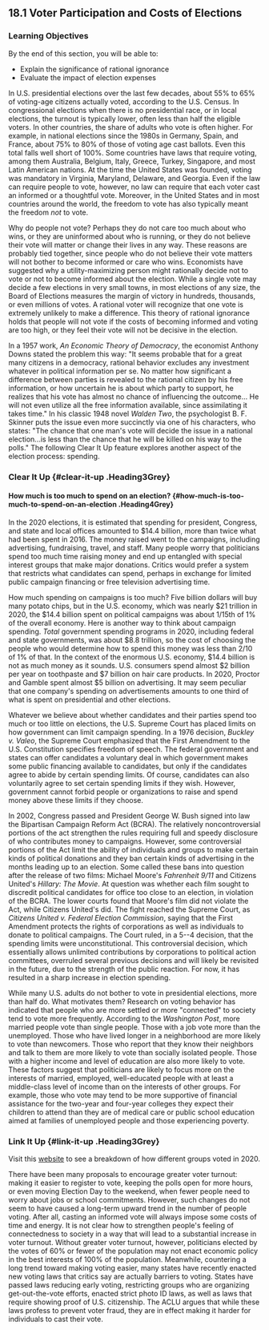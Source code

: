 ## 18.1 Voter Participation and Costs of Elections

### Learning Objectives

By the end of this section, you will be able to:

-   Explain the significance of rational ignorance
-   Evaluate the impact of election expenses

In U.S. presidential elections over the last few decades, about 55% to
65% of voting-age citizens actually voted, according to the U.S. Census.
In congressional elections when there is no presidential race, or in
local elections, the turnout is typically lower, often less than half
the eligible voters. In other countries, the share of adults who vote is
often higher. For example, in national elections since the 1980s in
Germany, Spain, and France, about 75% to 80% of those of voting age cast
ballots. Even this total falls well short of 100%. Some countries have
laws that require voting, among them Australia, Belgium, Italy, Greece,
Turkey, Singapore, and most Latin American nations. At the time the
United States was founded, voting was mandatory in Virginia, Maryland,
Delaware, and Georgia. Even if the law can require people to vote,
however, no law can require that each voter cast an informed or a
thoughtful vote. Moreover, in the United States and in most countries
around the world, the freedom to vote has also typically meant the
freedom *not* to vote.

Why do people not vote? Perhaps they do not care too much about who
wins, or they are uninformed about who is running, or they do not
believe their vote will matter or change their lives in any way. These
reasons are probably tied together, since people who do not believe
their vote matters will not bother to become informed or care who wins.
Economists have suggested why a utility-maximizing person might
rationally decide not to vote or not to become informed about the
election. While a single vote may decide a few elections in very small
towns, in most elections of any size, the Board of Elections measures
the margin of victory in hundreds, thousands, or even millions of votes.
A rational voter will recognize that one vote is extremely unlikely to
make a difference. This theory of rational ignorance holds that people
will not vote if the costs of becoming informed and voting are too high,
or they feel their vote will not be decisive in the election.

In a 1957 work, *An Economic Theory of Democracy*, the economist Anthony
Downs stated the problem this way: "It seems probable that for a great
many citizens in a democracy, rational behavior excludes any investment
whatever in political information per se. No matter how significant a
difference between parties is revealed to the rational citizen by his
free information, or how uncertain he is about which party to support,
he realizes that his vote has almost no chance of influencing the
outcome... He will not even utilize all the free information available,
since assimilating it takes time." In his classic 1948 novel *Walden
Two*, the psychologist B. F. Skinner puts the issue even more succinctly
via one of his characters, who states: "The chance that one man's vote
will decide the issue in a national election...is less than the chance
that he will be killed on his way to the polls." The following Clear It
Up feature explores another aspect of the election process: spending.

### Clear It Up {#clear-it-up .Heading3Grey}

#### How much is too much to spend on an election? {#how-much-is-too-much-to-spend-on-an-election .Heading4Grey}

In the 2020 elections, it is estimated that spending for president,
Congress, and state and local offices amounted to \$14.4 billion, more
than twice what had been spent in 2016. The money raised went to the
campaigns, including advertising, fundraising, travel, and staff. Many
people worry that politicians spend too much time raising money and end
up entangled with special interest groups that make major donations.
Critics would prefer a system that restricts what candidates can spend,
perhaps in exchange for limited public campaign financing or free
television advertising time.

How much spending on campaigns is too much? Five billion dollars will
buy many potato chips, but in the U.S. economy, which was nearly \$21
trillion in 2020, the \$14.4 billion spent on political campaigns was
about 1/15th of 1% of the overall economy. Here is another way to think
about campaign spending. *Total* government spending programs in 2020,
including federal and state governments, was about \$8.8 trillion, so
the cost of choosing the people who would determine how to spend this
money was less than 2/10 of 1% of that. In the context of the enormous
U.S. economy, \$14.4 billion is not as much money as it sounds. U.S.
consumers spend almost \$2 billion per year on toothpaste and \$7
billion on hair care products. In 2020, Proctor and Gamble spent almost
\$5 billion on advertising. It may seem peculiar that one company's
spending on advertisements amounts to one third of what is spent on
presidential and other elections.

Whatever we believe about whether candidates and their parties spend too
much or too little on elections, the U.S. Supreme Court has placed
limits on how government can limit campaign spending. In a 1976
decision, *Buckley v. Valeo*, the Supreme Court emphasized that the
First Amendment to the U.S. Constitution specifies freedom of speech.
The federal government and states can offer candidates a voluntary deal
in which government makes some public financing available to candidates,
but only if the candidates agree to abide by certain spending limits. Of
course, candidates can also voluntarily agree to set certain spending
limits if they wish. However, government cannot forbid people or
organizations to raise and spend money above these limits if they
choose.

In 2002, Congress passed and President George W. Bush signed into law
the Bipartisan Campaign Reform Act (BCRA). The relatively
noncontroversial portions of the act strengthen the rules requiring full
and speedy disclosure of who contributes money to campaigns. However,
some controversial portions of the Act limit the ability of individuals
and groups to make certain kinds of political donations and they ban
certain kinds of advertising in the months leading up to an election.
Some called these bans into question after the release of two films:
Michael Moore's *Fahrenheit 9/11* and Citizens United's *Hillary: The
Movie*. At question was whether each film sought to discredit political
candidates for office too close to an election, in violation of the
BCRA. The lower courts found that Moore's film did not violate the Act,
while Citizens United's did. The fight reached the Supreme Court, as
*Citizens United v. Federal Election Commission*, saying that the First
Amendment protects the rights of corporations as well as individuals to
donate to political campaigns. The Court ruled, in a 5--4 decision, that
the spending limits were unconstitutional. This controversial decision,
which essentially allows unlimited contributions by corporations to
political action committees, overruled several previous decisions and
will likely be revisited in the future, due to the strength of the
public reaction. For now, it has resulted in a sharp increase in
election spending.

While many U.S. adults do not bother to vote in presidential elections,
more than half do. What motivates them? Research on voting behavior has
indicated that people who are more settled or more "connected" to
society tend to vote more frequently. According to the *Washington
Post*, more married people vote than single people. Those with a job
vote more than the unemployed. Those who have lived longer in a
neighborhood are more likely to vote than newcomers. Those who report
that they know their neighbors and talk to them are more likely to vote
than socially isolated people. Those with a higher income and level of
education are also more likely to vote. These factors suggest that
politicians are likely to focus more on the interests of married,
employed, well-educated people with at least a middle-class level of
income than on the interests of other groups. For example, those who
vote may tend to be more supportive of financial assistance for the
two-year and four-year colleges they expect their children to attend
than they are of medical care or public school education aimed at
families of unemployed people and those experiencing poverty.

### Link It Up {#link-it-up .Heading3Grey}

Visit this [website](http://openstax.org/l/votergroups) to see a
breakdown of how different groups voted in 2020.

There have been many proposals to encourage greater voter turnout:
making it easier to register to vote, keeping the polls open for more
hours, or even moving Election Day to the weekend, when fewer people
need to worry about jobs or school commitments. However, such changes do
not seem to have caused a long-term upward trend in the number of people
voting. After all, casting an informed vote will always impose some
costs of time and energy. It is not clear how to strengthen people's
feeling of connectedness to society in a way that will lead to a
substantial increase in voter turnout. Without greater voter turnout,
however, politicians elected by the votes of 60% or fewer of the
population may not enact economic policy in the best interests of 100%
of the population. Meanwhile, countering a long trend toward making
voting easier, many states have recently enacted new voting laws that
critics say are actually barriers to voting. States have passed laws
reducing early voting, restricting groups who are organizing
get-out-the-vote efforts, enacted strict photo ID laws, as well as laws
that require showing proof of U.S. citizenship. The ACLU argues that
while these laws profess to prevent voter fraud, they are in effect
making it harder for individuals to cast their vote.
